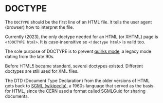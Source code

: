 # DOCTYPE

The `DOCTYPE` should be the first line of an HTML file. It tells the user agent (browser) how to interpret the file.

Currently (2023), the only doctype needed for an HTML (or XHTML) page is `<!DOCTYPE html>`. It is case-insensitive so `<!doctype html>` is valid too.

The sole purpose of DOCTYPE is to prevent [quirks mode](https://developer.mozilla.org/en-US/docs/Web/HTML/Quirks_Mode_and_Standards_Mode), a legacy mode dating from the late 90s.

Before HTML5 became standard, several doctypes existed. Different doctypes are still used for XML files.

The DTD (Document Type Declaration) from the older versions of HTML gets back to [SGML (wikipedia)](https://en.wikipedia.org/wiki/Standard_Generalized_Markup_Language), a 1960s language that served as the basis for HTML, since the CERN used a format called SGMLGuid for sharing documents.
